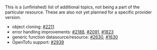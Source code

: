 This is a (unfinished) list of additional topics, not being a part of the particular resource. These are also not yet planned for a specific provider version.
- object cloning: [#2211](https://github.com/Snowflake-Labs/terraform-provider-snowflake/issues/2211)
- error handling improvements: [#2188](https://github.com/Snowflake-Labs/terraform-provider-snowflake/issues/2188), [#2091](https://github.com/Snowflake-Labs/terraform-provider-snowflake/issues/2091), [#1823](https://github.com/Snowflake-Labs/terraform-provider-snowflake/issues/1823)
- generic function datasource/resource: [#2630](https://github.com/Snowflake-Labs/terraform-provider-snowflake/issues/2630), [#1630](https://github.com/Snowflake-Labs/terraform-provider-snowflake/issues/1630)
- OpenTofu support: [#2939](https://github.com/Snowflake-Labs/terraform-provider-snowflake/issues/2939)

